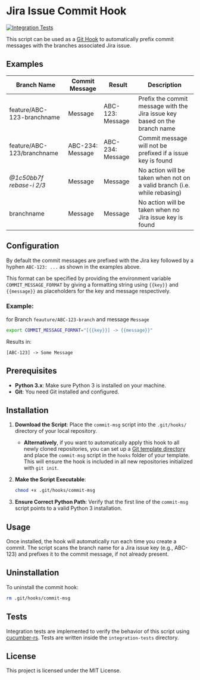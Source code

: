 # Jira Issue Commit Hook

[![Integration Tests](https://github.com/H-Rusch/JiraIssueCommitHook/actions/workflows/integration-tests.yml/badge.svg)](https://github.com/H-Rusch/JiraIssueCommitHook/actions/workflows/integration-tests.yml)

This script can be used as a [Git Hook](https://git-scm.com/docs/githooks) to automatically prefix commit messages with the branches associated Jira issue. 

## Examples

| **Branch Name**            | **Commit Message** | **Result**       | **Description**                                                            |
|----------------------------|--------------------|------------------|----------------------------------------------------------------------------|
| feature/ABC-123-branchname | Message            | ABC-123: Message | Prefix the commit message with the Jira issue key based on the branch name |
| feature/ABC-123/branchname | ABC-234: Message   | ABC-234: Message | Commit message will not be prefixed if a issue key is found                |
| _@1c50bb7f rebase-i 2/3_   | Message            | Message          | No action will be taken when not on a valid branch (i.e. while rebasing)   |
| branchname                 | Message            | Message          | No action will be taken when no Jira issue key is found                    |


## Configuration

By default the commit messages are prefixed with the Jira key followed by a hyphen `ABC-123: ...` as shown in the examples above.

This format can be specified by providing the environment variable `COMMIT_MESSAGE_FORMAT` by giving a formatting string using `{{key}}` and `{{message}}` as placeholders for the key and message respectively.

### Example:

for Branch `feauture/ABC-123-branch` and message `Message`

```sh
export COMMIT_MESSAGE_FORMAT="[{{key}}] -> {{message}}"
```

Results in:

```
[ABC-123] -> Some Message
```

## Prerequisites

- **Python 3.x**: Make sure Python 3 is installed on your machine.
- **Git**: You need Git installed and configured.


## Installation

1. **Download the Script**: Place the `commit-msg` script into the `.git/hooks/` directory of your local repository.

   - **Alternatively**, if you want to automatically apply this hook to all newly cloned repositories, you can set up a [Git template directory](https://git-scm.com/docs/git-init#_template_directory) and place the `commit-msg` script in the `hooks` folder of your template. This will ensure the hook is included in all new repositories initialized with `git init`.

2. **Make the Script Executable**:
   ```bash
   chmod +x .git/hooks/commit-msg
   ```

3. **Ensure Correct Python Path**: Verify that the first line of the `commit-msg` script points to a valid Python 3 installation. 

## Usage

Once installed, the hook will automatically run each time you create a commit. The script scans the branch name for a Jira issue key (e.g., ABC-123) and prefixes it to the commit message, if not already present.

## Uninstallation

To uninstall the commit hook:

```bash
rm .git/hooks/commit-msg
```

## Tests

Integration tests are implemented to verify the behavior of this script using [cucumber-rs](https://github.com/cucumber-rs/cucumber). Tests are written inside the `integration-tests` directory.

## License

This project is licensed under the MIT License.